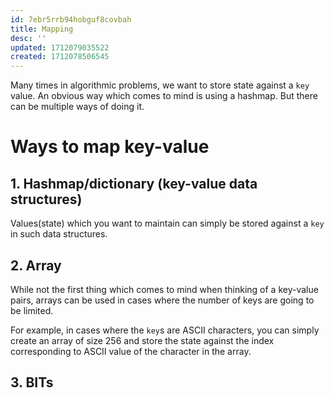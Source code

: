 ```yaml
---
id: 7ebr5rrb94hobguf8covbah
title: Mapping
desc: ''
updated: 1712079035522
created: 1712078506545
---
```


Many times in algorithmic problems, we want to store state against a `key` value. An obvious way which comes to mind is using a hashmap. But there can be multiple ways of doing it. 

# Ways to map key-value

## 1. Hashmap/dictionary (key-value data structures)

Values(state) which you want to maintain can simply be stored against a `key` in such data structures.

## 2. Array

While not the first thing which comes to mind when thinking of a key-value pairs, arrays can be used in cases where the number of keys are going to be limited. 

For example, in cases where the `key`s are ASCII characters, you can simply create an array of size 256 and store the state against the index corresponding to ASCII value of the character in the array. 

## 3. BITs
